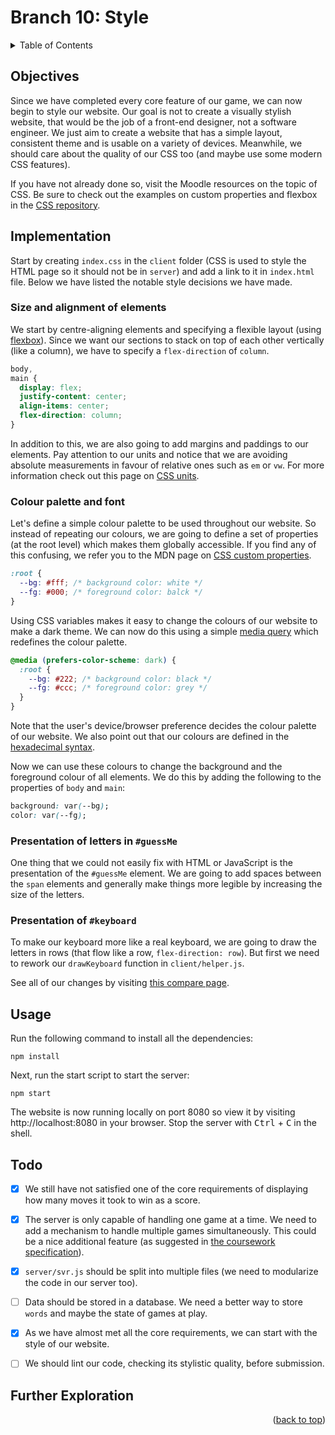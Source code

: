 <div id="top"></div>

<!-- BRANCH TITLE -->

# Branch 10: Style

<!-- TABLE OF CONTENTS -->
<details>
  <summary>Table of Contents</summary>
  <ol>
    <li><a href="#objectives">Objectives</a></li>
    <li><a href="#implementation">Implementation</a>
    <li><a href="#usage">Usage</a></li>
    <li><a href="#todo">Todo</a></li>
    <li><a href="#further-exploration">Further Exploration</a></li>
  </ol>
</details>

## Objectives

Since we have completed every core feature of our game, we can now begin to style our website.
Our goal is not to create a visually stylish website, that would be the job of a front-end designer, not a software engineer.
We just aim to create a website that has a simple layout, consistent theme and is usable on a variety of devices.
Meanwhile, we should care about the quality of our CSS too (and maybe use some modern CSS features).

If you have not already done so, visit the Moodle resources on the topic of CSS.
Be sure to check out the examples on custom properties and flexbox in the [CSS repository](https://github.com/portsoc/ws_css3).

## Implementation

Start by creating `index.css` in the `client` folder (CSS is used to style the HTML page so it should not be in `server`) and add a link to it in `index.html` file.
Below we have listed the notable style decisions we have made.

### Size and alignment of elements

We start by centre-aligning elements and specifying a flexible layout (using [flexbox](https://developer.mozilla.org/en-US/docs/Learn/CSS/CSS_layout/Flexbox)).
Since we want our sections to stack on top of each other vertically (like a column), we have to specify a `flex-direction` of `column`.

```css
body,
main {
  display: flex;
  justify-content: center;
  align-items: center;
  flex-direction: column;
}
```

In addition to this, we are also going to add margins and paddings to our elements.
Pay attention to our units and notice that we are avoiding absolute measurements in favour of relative ones such as `em` or `vw`.
For more information check out this page on [CSS units](https://developer.mozilla.org/en-US/docs/Learn/CSS/Building_blocks/Values_and_units).

### Colour palette and font

Let's define a simple colour palette to be used throughout our website.
So instead of repeating our colours, we are going to define a set of properties (at the root level) which makes them globally accessible.
If you find any of this confusing, we refer you to the MDN page on [CSS custom properties](https://developer.mozilla.org/en-US/docs/Web/CSS/Using_CSS_custom_properties).

```css
:root {
  --bg: #fff; /* background color: white */
  --fg: #000; /* foreground color: balck */
}
```

Using CSS variables makes it easy to change the colours of our website to make a dark theme.
We can now do this using a simple [media query](https://developer.mozilla.org/en-US/docs/Web/CSS/@media/prefers-color-scheme) which redefines the colour palette.

```css
@media (prefers-color-scheme: dark) {
  :root {
    --bg: #222; /* background color: black */
    --fg: #ccc; /* foreground color: grey */
  }
}
```

Note that the user's device/browser preference decides the colour palette of our website.
We also point out that our colours are defined in the [hexadecimal syntax](https://developer.mozilla.org/en-US/docs/Web/CSS/hex-color).

Now we can use these colours to change the background and the foreground colour of all elements.
We do this by adding the following to the properties of `body` and `main`:

```css
background: var(--bg);
color: var(--fg);
```

### Presentation of letters in `#guessMe`

One thing that we could not easily fix with HTML or JavaScript is the presentation of the `#guessMe` element.
We are going to add spaces between the `span` elements and generally make things more legible by increasing the size of the letters.

### Presentation of `#keyboard`

To make our keyboard more like a real keyboard, we are going to draw the letters in rows (that flow like a row, `flex-direction: row`).
But first we need to rework our `drawKeyboard` function in `client/helper.js`.

See all of our changes by visiting [this compare page](https://github.com/portsoc/hangman-in-branches/compare/8...9?diff=split).

## Usage

Run the following command to install all the dependencies:

```
npm install
```

Next, run the start script to start the server:

```
npm start
```

The website is now running locally on port 8080 so view it by visiting http://localhost:8080 in your browser.
Stop the server with <kbd>Ctrl</kbd> + <kbd>C</kbd> in the shell.

## Todo

- [x] We still have not satisfied one of the core requirements of displaying how many moves it took to win as a score.

- [x] The server is only capable of handling one game at a time. We need to add a mechanism to handle multiple games simultaneously. This could be a nice additional feature (as suggested in [the coursework specification](https://docs.google.com/document/d/1cF3u2ldutHaBAzFOEsnVwfKrnPTylOrn-hAGFSDWca8/edit)).

- [x] `server/svr.js` should be split into multiple files (we need to modularize the code in our server too).

- [ ] Data should be stored in a database. We need a better way to store `words` and maybe the state of games at play.

- [x] As we have almost met all the core requirements, we can start with the style of our website.

- [ ] We should lint our code, checking its stylistic quality, before submission.

## Further Exploration

<p align="right">(<a href="#top">back to top</a>)</p>

